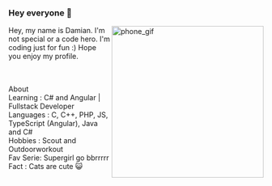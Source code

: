 ### Hey everyone 👋
<img align="right" src="https://media.tenor.com/images/c50ca435dffdb837914e7cb32c1e7edf/tenor.gif" alt="phone_gif" width="auto" height="300">

Hey, my name is Damian. I'm not special or a code hero. I'm coding just for fun :) Hope you enjoy my profile.


<br><br>
About <br>
 Learning : C# and Angular | Fullstack Developer <br>
 Languages : C, C++, PHP, JS, TypeScript (Angular), Java and C# <br>
 Hobbies : Scout and Outdoorworkout<br>
 Fav Serie: Supergirl go bbrrrrr<br>
 Fact : Cats are cute 😺<br>
 
 
